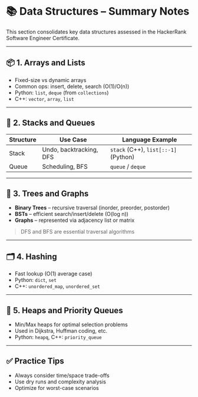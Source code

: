 # 📚 Data Structures – Summary Notes

This section consolidates key data structures assessed in the HackerRank Software Engineer Certificate.

---

## 📦 1. Arrays and Lists

- Fixed-size vs dynamic arrays
- Common ops: insert, delete, search (O(1)/O(n))
- Python: `list`, `deque` (from `collections`)
- C++: `vector`, `array`, `list`

---

## 🔄 2. Stacks and Queues

| Structure | Use Case                   | Language Example    |
|----------|----------------------------|---------------------|
| Stack    | Undo, backtracking, DFS    | `stack` (C++), `list[::-1]` (Python) |
| Queue    | Scheduling, BFS            | `queue` / `deque`   |

---

## 🌳 3. Trees and Graphs

- **Binary Trees** – recursive traversal (inorder, preorder, postorder)
- **BSTs** – efficient search/insert/delete (O(log n))
- **Graphs** – represented via adjacency list or matrix

> DFS and BFS are essential traversal algorithms

---

## 🗂️ 4. Hashing

- Fast lookup (O(1) average case)
- Python: `dict`, `set`
- C++: `unordered_map`, `unordered_set`

---

## 📐 5. Heaps and Priority Queues

- Min/Max heaps for optimal selection problems
- Used in Dijkstra, Huffman coding, etc.
- Python: `heapq`, C++: `priority_queue`

---

## ✅ Practice Tips

- Always consider time/space trade-offs
- Use dry runs and complexity analysis
- Optimize for worst-case scenarios

